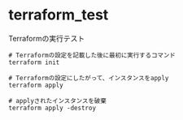 # terraform_test
Terraformの実行テスト

```
# Terraformの設定を記載した後に最初に実行するコマンド
terraform init

# Terraformの設定にしたがって、インスタンスをapply
terraform apply

# applyされたインスタンスを破棄
terraform apply -destroy
```